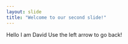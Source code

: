 ```yaml
---
layout: slide
title: "Welcome to our second slide!"
---
```

Hello I am David
Use the left arrow to go back!
